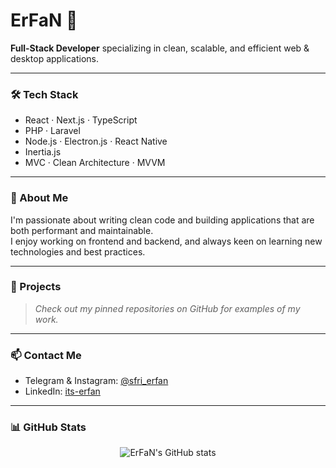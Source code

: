 # ErFaN 👋

**Full-Stack Developer** specializing in clean, scalable, and efficient web & desktop applications.

---

### 🛠️ Tech Stack

- React · Next.js · TypeScript  
- PHP · Laravel  
- Node.js · Electron.js · React Native  
- Inertia.js  
- MVC · Clean Architecture · MVVM  

---

### 🚀 About Me

I'm passionate about writing clean code and building applications that are both performant and maintainable.  
I enjoy working on frontend and backend, and always keen on learning new technologies and best practices.

---

### 📂 Projects

> _Check out my pinned repositories on GitHub for examples of my work._

---

### 📫 Contact Me

- Telegram & Instagram: [@sfri_erfan](https://t.me/sfri_erfan)  
- LinkedIn: [its-erfan](https://www.linkedin.com/in/its-erfan/)

---

### 📊 GitHub Stats

<p align="center">
  <img src="https://github-readme-stats.vercel.app/api?username=ErfanUsernameHere&show_icons=true&theme=radical" alt="ErFaN's GitHub stats" />
</p>
